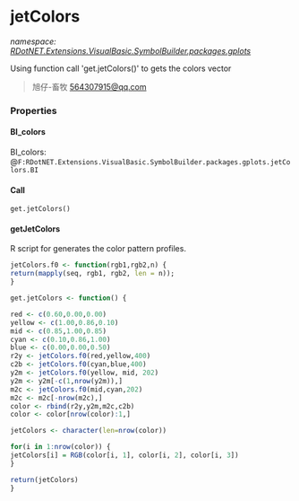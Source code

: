 ﻿# jetColors
_namespace: [RDotNET.Extensions.VisualBasic.SymbolBuilder.packages.gplots](./index.md)_

Using function call 'get.jetColors()' to gets the colors vector

> 
>  旭仔-畜牧 564307915@qq.com
>  



### Properties

#### BI_colors
BI_colors: @``F:RDotNET.Extensions.VisualBasic.SymbolBuilder.packages.gplots.jetColors.BI``
#### Call
``get.jetColors()``
#### getJetColors
R script for generates the color pattern profiles.
 
 ```R
 jetColors.f0 <- function(rgb1,rgb2,n) {
 return(mapply(seq, rgb1, rgb2, len = n));
 }
 
 get.jetColors <- function() {

 red <- c(0.60,0.00,0.00)
 yellow <- c(1.00,0.86,0.10)
 mid <- c(0.85,1.00,0.85)
 cyan <- c(0.10,0.86,1.00)
 blue <- c(0.00,0.00,0.50)
 r2y <- jetColors.f0(red,yellow,400)
 c2b <- jetColors.f0(cyan,blue,400)
 y2m <- jetColors.f0(yellow, mid, 202)
 y2m <- y2m[-c(1,nrow(y2m)),]
 m2c <- jetColors.f0(mid,cyan,202)
 m2c <- m2c[-nrow(m2c),]
 color <- rbind(r2y,y2m,m2c,c2b)
 color <- color[nrow(color):1,]

 jetColors <- character(len=nrow(color))

 for(i in 1:nrow(color)) {
 jetColors[i] = RGB(color[i, 1], color[i, 2], color[i, 3])
 }

 return(jetColors)
 }
 ```
